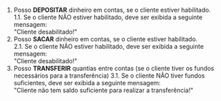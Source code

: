 1. Posso **DEPOSITAR** dinheiro em contas, se o cliente estiver habilitado. <br/>
    1.1.  Se o cliente NÃO estiver habilitado, deve ser exibida a seguinte mensagem: <br/>
            "Cliente desabilitado!"
2. Posso **SACAR** dinheiro em contas, se o cliente estiver habilitado. <br/>
   2.1.  Se o cliente NÃO estiver habilitado, deve ser exibida a seguinte mensagem: <br/>
            "Cliente desabilitado!"
3. Posso **TRANSFERIR** quantias entre contas (se o cliente tiver os fundos necessários para a transferência)
   3.1.  Se o cliente NÃO tiver fundos suficientes, deve ser exibida a seguinte mensagem: <br/>
            "Cliente não tem saldo suficiente para realizar a transferência!"
